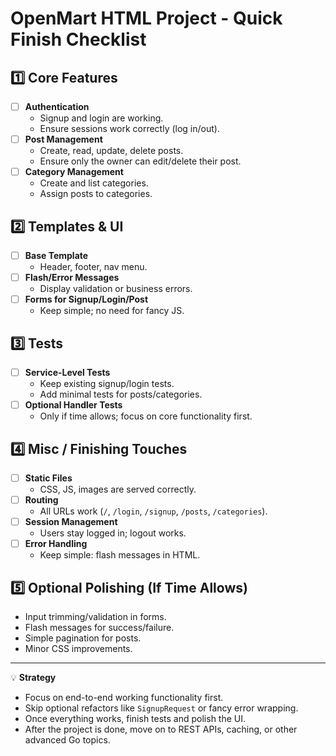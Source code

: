 # OpenMart HTML Project - Quick Finish Checklist

## 1️⃣ Core Features

- [ ] **Authentication**
  - Signup and login are working.
  - Ensure sessions work correctly (log in/out).
- [ ] **Post Management**
  - Create, read, update, delete posts.
  - Ensure only the owner can edit/delete their post.
- [ ] **Category Management**
  - Create and list categories.
  - Assign posts to categories.

## 2️⃣ Templates & UI

- [ ] **Base Template**
  - Header, footer, nav menu.
- [ ] **Flash/Error Messages**
  - Display validation or business errors.
- [ ] **Forms for Signup/Login/Post**
  - Keep simple; no need for fancy JS.

## 3️⃣ Tests

- [ ] **Service-Level Tests**
  - Keep existing signup/login tests.
  - Add minimal tests for posts/categories.
- [ ] **Optional Handler Tests**
  - Only if time allows; focus on core functionality first.

## 4️⃣ Misc / Finishing Touches

- [ ] **Static Files**
  - CSS, JS, images are served correctly.
- [ ] **Routing**
  - All URLs work (`/`, `/login`, `/signup`, `/posts`, `/categories`).
- [ ] **Session Management**
  - Users stay logged in; logout works.
- [ ] **Error Handling**
  - Keep simple: flash messages in HTML.

## 5️⃣ Optional Polishing (If Time Allows)

- Input trimming/validation in forms.
- Flash messages for success/failure.
- Simple pagination for posts.
- Minor CSS improvements.

---

💡 **Strategy**

- Focus on end-to-end working functionality first.
- Skip optional refactors like `SignupRequest` or fancy error wrapping.
- Once everything works, finish tests and polish the UI.
- After the project is done, move on to REST APIs, caching, or other advanced Go topics.
